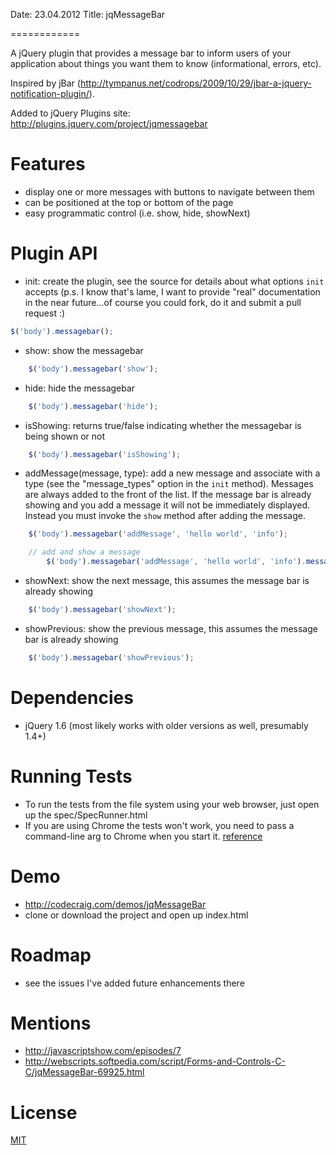 Date: 23.04.2012
Title: jqMessageBar

============

A jQuery plugin that provides a message bar to inform users of your application
about things you want them to know (informational, errors, etc).

Inspired by jBar (http://tympanus.net/codrops/2009/10/29/jbar-a-jquery-notification-plugin/).

Added to jQuery Plugins site: http://plugins.jquery.com/project/jqmessagebar

Features
========

* display one or more messages with buttons to navigate between them
* can be positioned at the top or bottom of the page
* easy programmatic control (i.e. show, hide, showNext)

Plugin API
==========


* init: create the plugin, see the source for details about what options `init` accepts (p.s. I know that's lame, I want to provide "real" documentation in the near future...of course you could fork, do it and submit a pull request :)

```javascript
$('body').messagebar();
```

* show: show the messagebar

```javascript
    $('body').messagebar('show');
```

* hide: hide the messagebar

```javascript
    $('body').messagebar('hide');
```

* isShowing: returns true/false indicating whether the messagebar is being shown or not

```javascript
    $('body').messagebar('isShowing');
```

* addMessage(message, type): add a new message and associate with a type (see the "message_types" option in the `init` method). Messages are always added to the front of the list. If the message bar is already showing and you add a message it will not be immediately displayed. Instead you must invoke the `show` method after adding the message.

```javascript
    $('body').messagebar('addMessage', 'hello world', 'info');

    // add and show a message
        $('body').messagebar('addMessage', 'hello world', 'info').messagebar('show');
```

* showNext: show the next message, this assumes the message bar is already showing

```javascript
    $('body').messagebar('showNext');
```

* showPrevious: show the previous message, this assumes the message bar is already showing

```javascript
    $('body').messagebar('showPrevious');
```

Dependencies
============

* jQuery 1.6 (most likely works with older versions as well, presumably 1.4+)

Running Tests
=============

* To run the tests from the file system using your web browser, just open up the spec/SpecRunner.html
* If you are using Chrome the tests won't work, you need to pass a command-line arg to Chrome when you start it. [reference](http://stackoverflow.com/questions/4208530/xmlhttprequest-origin-null-is-not-allowed-access-control-access-allow-for-file)

Demo
====

* http://codecraig.com/demos/jqMessageBar
* clone or download the project and open up index.html

Roadmap
=======

* see the issues I've added future enhancements there

Mentions
========

* http://javascriptshow.com/episodes/7
* http://webscripts.softpedia.com/script/Forms-and-Controls-C-C/jqMessageBar-69925.html

License
=======

[MIT](http://en.wikipedia.org/wiki/MIT_License)
